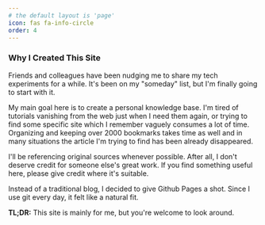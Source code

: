 ```yaml
---
# the default layout is 'page'
icon: fas fa-info-circle
order: 4
---
```


### Why I Created This Site

Friends and colleagues have been nudging me to share my tech experiments for a while. It's been on my "someday" list, but I'm finally going to start with it.

My main goal here is to create a personal knowledge base.  I'm tired of tutorials vanishing from the web just when I need them again, or trying to find some specific site which I remember vaguely consumes a lot of time. Organizing and keeping over 2000 bookmarks takes time as well and in many situations the article I'm trying to find has been already disappeared.

I'll be referencing original sources whenever possible.  After all, I don't deserve credit for someone else's great work. If you find something useful here, please give credit where it's suitable.

Instead of a traditional blog, I decided to give Github Pages a shot. Since I use git every day, it felt like a natural fit.

**TL;DR:** This site is mainly for me, but you're welcome to look around.
